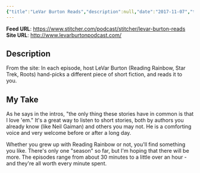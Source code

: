 ```yaml
---
{"title":"LeVar Burton Reads","description":null,"date":"2017-11-07","tags":["podcasts"],"dg-publish":true,"created":"2017-11-07T11:38:42","updated":"2025-08-09T22:40:47-04:00","permalink":"/notes/2017/le-var-burton-reads/","dgPassFrontmatter":true}
---
```



**Feed URL**: https://www.stitcher.com/podcast/stitcher/levar-burton-reads
**Site URL**: http://www.levarburtonpodcast.com/

## Description

From the site: In each episode, host LeVar Burton (Reading Rainbow, Star Trek, Roots) hand-picks a different piece of short fiction, and reads it to you.

## My Take

As he says in the intros, "the only thing these stories have in common is that I love 'em." It's a great way to listen to short stories, both by authors you already know (like Neil Gaiman) and others you may not. He is a comforting voice and very welcome before or after a long day.

Whether you grew up with Reading Rainbow or not, you'll find something you like. There's only one "season" so far, but I'm hoping that there will be more. The episodes range from about 30 minutes to a little over an hour - and they're all worth every minute spent.
